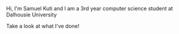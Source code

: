 Hi, I'm Samuel Kuti and I am a 3rd year computer science student at Dalhousie University

Take a look at what I've done!
